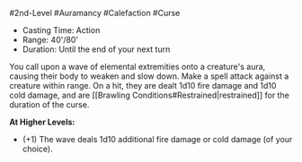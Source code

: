 #2nd-Level #Auramancy #Calefaction #Curse 
 
- Casting Time: Action
- Range: 40'/80'
- Duration: Until the end of your next turn  

You call upon a wave of elemental extremities onto a creature's aura, causing their body to weaken and slow down. Make a spell attack against a creature within range. On a hit, they are dealt 1d10 fire damage and 1d10 cold damage, and are [[Brawling Conditions#Restrained|restrained]] for the duration of the curse.
 
**At Higher Levels:** 
* (+1) The wave deals 1d10 additional fire damage or cold damage (of your choice).